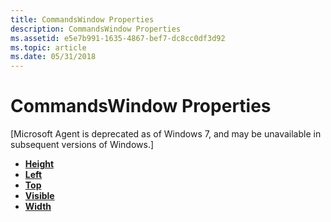 ```yaml
---
title: CommandsWindow Properties
description: CommandsWindow Properties
ms.assetid: e5e7b991-1635-4867-bef7-dc8cc0df3d92
ms.topic: article
ms.date: 05/31/2018
---
```


# CommandsWindow Properties

\[Microsoft Agent is deprecated as of Windows 7, and may be unavailable in subsequent versions of Windows.\]

-   [**Height**](height-property-cwo.md)
-   [**Left**](left-property-cwo.md)
-   [**Top**](top-property-cwo.md)
-   [**Visible**](visible-property-cwo.md)
-   [**Width**](width-property.md)

 

 




